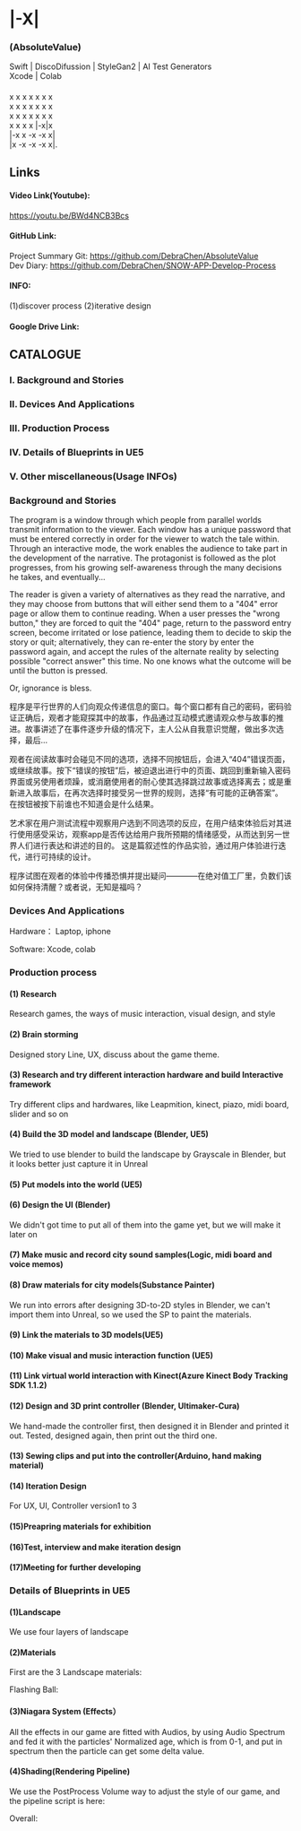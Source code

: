 #   |-X|
### (AbsoluteValue)  
  
Swift | DiscoDifussion | StyleGan2 | AI Test Generators  
Xcode | Colab  
  
#### 
x x x x x x x  
x x x x x x x  
x x x x x x x  
x x x x |-x|x  
|-x x -x -x x|  
|x -x -x -x x|. 
  
  
    
     
      
## Links

#### Video Link(Youtube):
https://youtu.be/BWd4NCB3Bcs  

  

#### GitHub Link:
  
Project Summary Git: https://github.com/DebraChen/AbsoluteValue  
Dev Diary: https://github.com/DebraChen/SNOW-APP-Develop-Process  

#### INFO:

(1)discover process
(2)iterative design

#### Google Drive Link:




## CATALOGUE

### I. Background and Stories

### II. Devices And Applications

### III. Production Process

### IV. Details of Blueprints in UE5

### V. Other miscellaneous(Usage INFOs)

### Background and Stories

The program is a window through which people from parallel worlds transmit information to the viewer. Each window has a unique password that must be entered correctly in order for the viewer to watch the tale within. Through an interactive mode, the work enables the audience to take part in the development of the narrative. The protagonist is followed as the plot progresses, from his growing self-awareness through the many decisions he takes, and eventually...

The reader is given a variety of alternatives as they read the narrative, and they may choose from buttons that will either send them to a "404" error page or allow them to continue reading. When a user presses the "wrong button," they are forced to quit the "404" page, return to the password entry screen, become irritated or lose patience, leading them to decide to skip the story or quit; alternatively, they can re-enter the story by enter the password again, and accept the rules of the alternate reality by selecting possible "correct answer" this time. No one knows what the outcome will be until the button is pressed. 

Or, ignorance is bless.   
   
程序是平行世界的人们向观众传递信息的窗口。每个窗口都有自己的密码，密码验证正确后，观者才能窥探其中的故事，作品通过互动模式邀请观众参与故事的推进。故事讲述了在事件逐步升级的情况下，主人公从自我意识觉醒，做出多次选择，最后... 

观者在阅读故事时会碰见不同的选项，选择不同按钮后，会进入“404”错误页面，或继续故事。按下“错误的按钮”后，被迫退出进行中的页面、跳回到重新输入密码界面或另使用者烦躁，或消磨使用者的耐心使其选择跳过故事或选择离去；或是重新进入故事后，在再次选择时接受另一世界的规则，选择“有可能的正确答案”。 在按钮被按下前谁也不知道会是什么结果。 
  
艺术家在用户测试流程中观察用户选到不同选项的反应，在用户结束体验后对其进行使用感受采访，观察app是否传达给用户我所预期的情绪感受，从而达到另一世界人们进行表达和讲述的目的。  这是篇叙述性的作品实验，通过用户体验进行迭代，进行可持续的设计。

程序试图在观者的体验中传播恐惧并提出疑问————在绝对值工厂里，负数们该如何保持清醒？或者说，无知是福吗？ 


   
  

### Devices And Applications

Hardware： Laptop, iphone  

Software:  Xcode, colab  

### Production process

#### (1)  Research

Research games, the ways of music interaction, visual design, and style

#### (2)  Brain storming

Designed story Line, UX, discuss about the game theme.

#### (3)  Research and try different interaction hardware and build Interactive framework

Try different clips and hardwares, like Leapmition, kinect, piazo, midi board, slider and so on

#### (4)  Build the 3D model and landscape (Blender, UE5)

We tried to use blender to build the landscape by Grayscale in Blender, but it looks better just capture it in Unreal

#### (5)  Put models into the world (UE5)

#### (6)  Design the UI (Blender)

We didn't got time to put all of them into the game yet, but we will make it later on

#### (7)  Make music and record city sound samples(Logic, midi board and voice memos)

#### (8)  Draw materials for city models(Substance Painter)

We run into errors after designing 3D-to-2D styles in Blender, we can't import them into Unreal, so we used the SP to paint the materials.

#### (9)  Link the materials to 3D models(UE5)

#### (10) Make visual and music interaction function (UE5)

#### (11) Link virtual world interaction with Kinect(Azure Kinect Body Tracking SDK 1.1.2)

#### (12) Design and 3D print controller (Blender, Ultimaker-Cura)

We hand-made the controller first, then designed it in Blender and printed it out. Tested, designed again, then print out the third one.

#### (13) Sewing clips and put into the controller(Arduino, hand making material)

#### (14) Iteration Design

For UX, UI, Controller version1 to 3

#### (15)Preapring materials for exhibition

#### (16)Test, interview and make iteration design

#### (17)Meeting for further developing

### Details of Blueprints in UE5

#### (1)Landscape

We use four layers of landscape


#### (2)Materials

First are the 3 Landscape materials:



Flashing Ball:



#### (3)Niagara System (Effects）

All the effects in our game are fitted with Audios, by using Audio Spectrum and fed it with the particles' Normalized age, which is from 0-1, and put in spectrum then the particle can get some delta value.


#### (4)Shading(Rendering Pipeline)

We use the PostProcess Volume way to adjust the style of our game, and the pipeline script is here:

Overall:

